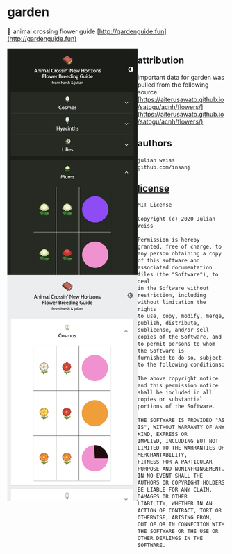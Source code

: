 
# garden

 💐 animal crossing flower guide [http://gardenguide.fun](http://gardenguide.fun)
 
<img src="Screen_Shot_2020-07-09_at_5.31.47_PM.png" width="300" align="left" />
<img src="Screen_Shot_2020-07-09_at_5.31.40_PM.png" width="300" align="left" />

## attribution
 
important data for garden was pulled from the following source: [https://aiterusawato.github.io/satogu/acnh/flowers/](https://aiterusawato.github.io/satogu/acnh/flowers/)
 
 ## authors
 
 ```
 julian weiss
 github.com/insanj
 ```
 
 ## [license](LICENSE)
  
 ```
 MIT License

Copyright (c) 2020 Julian Weiss

Permission is hereby granted, free of charge, to any person obtaining a copy
of this software and associated documentation files (the "Software"), to deal
in the Software without restriction, including without limitation the rights
to use, copy, modify, merge, publish, distribute, sublicense, and/or sell
copies of the Software, and to permit persons to whom the Software is
furnished to do so, subject to the following conditions:

The above copyright notice and this permission notice shall be included in all
copies or substantial portions of the Software.

THE SOFTWARE IS PROVIDED "AS IS", WITHOUT WARRANTY OF ANY KIND, EXPRESS OR
IMPLIED, INCLUDING BUT NOT LIMITED TO THE WARRANTIES OF MERCHANTABILITY,
FITNESS FOR A PARTICULAR PURPOSE AND NONINFRINGEMENT. IN NO EVENT SHALL THE
AUTHORS OR COPYRIGHT HOLDERS BE LIABLE FOR ANY CLAIM, DAMAGES OR OTHER
LIABILITY, WHETHER IN AN ACTION OF CONTRACT, TORT OR OTHERWISE, ARISING FROM,
OUT OF OR IN CONNECTION WITH THE SOFTWARE OR THE USE OR OTHER DEALINGS IN THE
SOFTWARE.
```
